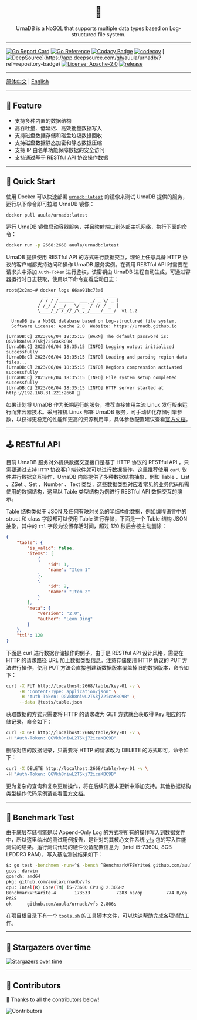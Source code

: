 
<div align="center">
    <!-- <img src="cmd/urnadb.png" style="width: 86px; height: auto; display: inline-block;"> -->
    <h1>🏺️</h1>
</div>

<p align="center">UrnaDB is a NoSQL that supports multiple data types based on Log-structured file system.</p>


---


[![Go Report Card](https://img.shields.io/badge/go%20report-A+-brightgreen.svg?style=flat)](https://img.shields.io/badge/go%20report-A+-brightgreen.svg?style=flat)
[![Go Reference](https://pkg.go.dev/badge/github.com/auula/urnadb.svg)](https://pkg.go.dev/github.com/auula/urnadb)
[![Codacy Badge](https://app.codacy.com/project/badge/Grade/55bc449808ca4d0c80c0122f170d7313)](https://app.codacy.com/gh/auula/urnadb/dashboard?utm_source=gh&utm_medium=referral&utm_content=&utm_campaign=Badge_grade)
[![codecov](https://codecov.io/gh/auula/urnadb/graph/badge.svg?token=xTcPzdLFkJ)](https://codecov.io/gh/auula/urnadb)
[![DeepSource](https://app.deepsource.com/gh/auula/urnadb.svg/?label=active+issues&show_trend=true&token=sJBjq88ZxurlEgiOu_ukQ3O_)](https://app.deepsource.com/gh/auula/urnadb/?ref=repository-badge)
[![License: Apache-2.0](https://img.shields.io/badge/License-Apache%202.0-blue.svg)](https://opensource.org/licenses/Apache-2.0)
[![release](https://img.shields.io/github/release/auula/urnadb.svg)](https://github.com/auula/urnadb/releases)



---

[简体中文](README.md) | [English](README_EN.md)

---

## 🎉 Feature

- 支持多种内置的数据结构
- 高吞吐量、低延迟、高效批量数据写入
- 支持磁盘数据存储和磁盘垃圾数据回收
- 支持磁盘数据静态加密和静态数据压缩
- 支持 IP 白名单功能保障数据的安全访问
- 支持通过基于 RESTful API 协议操作数据

---

## 🚀 Quick Start

使用 Docker 可以快速部署 [`urnadb:latest`](https://hub.docker.com/r/auula/urnadb) 的镜像来测试 UrnaDB 提供的服务，运行以下命令即可拉取 UrnaDB 镜像：

```bash
docker pull auula/urnadb:latest
```

运行 UrnaDB 镜像启动容器服务，并且映射端口到外部主机网络，执行下面的命令：

```bash
docker run -p 2668:2668 auula/urnadb:latest
```

UrnaDB 提供使用 RESTful API 的方式进行数据交互，理论上任意具备 HTTP 协议的客户端都支持访问和操作 UrnaDB 服务实例。在调用 RESTful API 时需要在请求头中添加 `Auth-Token` 进行鉴权，该密钥由 UrnaDB 进程自动生成，可通过容器运行时日志获取，使用以下命令查看启动日志：

```text
root@2c2m:~# docker logs 66ae91bc73a6
              __  __              ___  ___
             / / / /______  ___ _/ _ \/ _ )
            / /_/ / __/ _ \/ _ `/ // / _  |
            \____/_/ /_//_/\_,_/____/____/  v1.1.2

  UrnaDB is a NoSQL database based on Log-structured file system.
  Software License: Apache 2.0  Website: https://urnadb.github.io

[UrnaDB:C] 2023/06/04 18:35:15 [WARN] The default password is: QGVkh8niwL2TSkj72icaKBC9B
[UrnaDB:C] 2023/06/04 18:35:15 [INFO] Logging output initialized successfully
[UrnaDB:C] 2023/06/04 18:35:15 [INFO] Loading and parsing region data files...
[UrnaDB:C] 2023/06/04 18:35:15 [INFO] Regions compression activated successfully
[UrnaDB:C] 2023/06/04 18:35:15 [INFO] File system setup completed successfully
[UrnaDB:C] 2023/06/04 18:35:15 [INFO] HTTP server started at http://192.168.31.221:2668 🚀
```

如果计划将 UrnaDB 作为长期运行的服务，推荐直接使用主流 Linux 发行版来运行而非容器技术。采用裸机 Linux 部署 UrnaDB 服务，可手动优化存储引擎参数，以获得更稳定的性能和更高的资源利用率，具体参数配置建议查看[官方文档](https://urnadb.github.io)。

---

## 🕹️ RESTful API 

目前 UrnaDB 服务对外提供数据交互接口是基于 HTTP 协议的 RESTful API ，只需要通过支持  `HTTP` 协议客户端软件就可以进行数据操作。这里推荐使用 `curl` 软件进行数据交互操作，UrnaDB 内部提供了多种数据结构抽象，例如 Table 、List 、ZSet 、Set 、Number 、Text 类型，这些数据类型对应着常见的业务代码所需使用的数据结构，这里以 Table 类型结构为例进行 RESTful API 数据交互的演示。


Table 结构类似于 JSON 及任何有映射关系的半结构化数据，例如编程语言中的 struct 和 class 字段都可以使用 Table 进行存储，下面是一个 Table 结构 JSON 抽象，其中的 `ttl` 字段为设置存活时间，超过 120 秒后会被主动删除：

```json
{
    "table": {
        "is_valid": false,
        "items": [
            {
                "id": 1,
                "name": "Item 1"
            },
            {
                "id": 2,
                "name": "Item 2"
            }
        ],
        "meta": {
            "version": "2.0",
            "author": "Leon Ding"
        }
    },
    "ttl": 120
}
```

下面是 curl 进行数据存储操作的例子，由于是 RESTful API 设计风格，需要在 HTTP 的请求路径 URL 加上数据类型信息。注意存储使用 HTTP 协议的 PUT 方法进行操作，使用 PUT 方法会直接创建新数据版本覆盖掉旧的数据版本，命令如下：

```bash
curl -X PUT http://localhost:2668/table/key-01 -v \
     -H "Content-Type: application/json" \
     -H "Auth-Token: QGVkh8niwL2TSkj72icaKBC9B" \
     --data @tests/table.json
```

获取数据的方式只需要将 HTTP 的请求改为 GET 方式就会获取得 Key 相应的存储记录，命令如下：

```bash
curl -X GET http://localhost:2668/table/key-01 -v \
-H "Auth-Token: QGVkh8niwL2TSkj72icaKBC9B" 
```

删除对应的数据记录，只需要将 HTTP 的请求改为 DELETE 的方式即可，命令如下：

```bash
curl -X DELETE http://localhost:2668/table/key-01 -v \
-H "Auth-Token: QGVkh8niwL2TSkj72icaKBC9B" 
```

更为复杂的查询和复杂更新操作，将在后续的版本更新中添加支持。其他数据结构类型操作代码示例请查看[官方文档](https://docs.urnadb.org)。


---

## 🧪 Benchmark Test

由于底层存储引擎是以 Append-Only Log 的方式将所有的操作写入到数据文件中，所以这里给出的测试用例报告，是针对的其核心文件系统 [`vfs`](./vfs/) 包的写入性能测试的结果。运行测试代码的硬件设备配置信息为（Intel i5-7360U, 8GB LPDDR3 RAM），写入基准测试结果如下：

```bash
$: go test -benchmem -run=^$ -bench ^BenchmarkVFSWrite$ github.com/auula/urnadb/vfs
goos: darwin
goarch: amd64
pkg: github.com/auula/urnadb/vfs
cpu: Intel(R) Core(TM) i5-7360U CPU @ 2.30GHz
BenchmarkVFSWrite-4   	  173533	      7283 ns/op	     774 B/op	      20 allocs/op
PASS
ok  	github.com/auula/urnadb/vfs	2.806s
```

在项目根目录下有一个 [`tools.sh`](./tools.sh) 的工具脚本文件，可以快速帮助完成各项辅助工作。

---

## 🌟 Stargazers over time

[![Stargazers over time](https://starchart.cc/auula/urnadb.svg?variant=adaptive)](https://starchart.cc/auula/urnadb)

---

## 👬 Contributors

🤝 Thanks to all the contributors below! 

![Contributors](https://contributors-img.web.app/image?repo=auula/urnadb)





